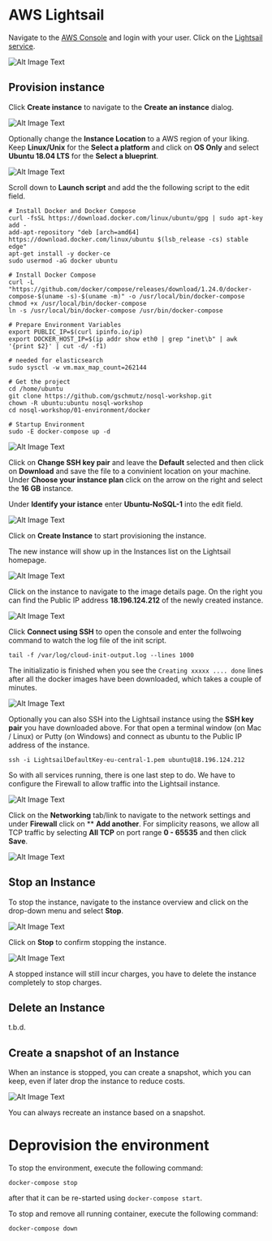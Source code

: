 # AWS Lightsail

Navigate to the [AWS Console](http://console.aws.amazon.com) and login with your user. Click on the [Lightsail service](https://lightsail.aws.amazon.com/ls/webapp/home/instances).

![Alt Image Text](./images/lightsail-homepage.png "Lightsail Homepage")

## Provision instance

Click **Create instance** to navigate to the **Create an instance** dialog. 

![Alt Image Text](./images/lightsail-create-instance-1.png "Lightsail Homepage")

Optionally change the **Instance Location** to a AWS region of your liking.
Keep **Linux/Unix** for the **Select a platform** and click on **OS Only** and select **Ubuntu 18.04 LTS** for the **Select a blueprint**. 

![Alt Image Text](./images/lightsail-create-instance-2.png "Lightsail Homepage")

Scroll down to **Launch script** and add the the following script to the edit field. 

```
# Install Docker and Docker Compose
curl -fsSL https://download.docker.com/linux/ubuntu/gpg | sudo apt-key add -
add-apt-repository "deb [arch=amd64] https://download.docker.com/linux/ubuntu $(lsb_release -cs) stable edge"
apt-get install -y docker-ce
sudo usermod -aG docker ubuntu

# Install Docker Compose
curl -L "https://github.com/docker/compose/releases/download/1.24.0/docker-compose-$(uname -s)-$(uname -m)" -o /usr/local/bin/docker-compose
chmod +x /usr/local/bin/docker-compose
ln -s /usr/local/bin/docker-compose /usr/bin/docker-compose

# Prepare Environment Variables
export PUBLIC_IP=$(curl ipinfo.io/ip)
export DOCKER_HOST_IP=$(ip addr show eth0 | grep "inet\b" | awk '{print $2}' | cut -d/ -f1)

# needed for elasticsearch
sudo sysctl -w vm.max_map_count=262144   

# Get the project
cd /home/ubuntu 
git clone https://github.com/gschmutz/nosql-workshop.git
chown -R ubuntu:ubuntu nosql-workshop
cd nosql-workshop/01-environment/docker

# Startup Environment
sudo -E docker-compose up -d
```

![Alt Image Text](./images/lightsail-create-instance-3.png "Lightsail Homepage")

Click on **Change SSH key pair** and leave the **Default** selected and then click on **Download** and save the file to a convinient location on your machine. Under **Choose your instance plan** click on the arrow on the right and select the **16 GB** instance.   

Under **Identify your istance** enter **Ubuntu-NoSQL-1** into the edit field. 

![Alt Image Text](./images/lightsail-create-instance-4.png "Lightsail Homepage")

Click on **Create Instance** to start provisioning the instance. 

The new instance will show up in the Instances list on the Lightsail homepage. 

![Alt Image Text](./images/lightsail-image-started.png "Lightsail Homepage")

Click on the instance to navigate to the image details page. On the right you can find the Public IP address **18.196.124.212** of the newly created instance.

![Alt Image Text](./images/lightsail-image-details.png "Lightsail Homepage")

Click **Connect using SSH** to open the console and enter the follwoing command to watch the log file of the init script.

```
tail -f /var/log/cloud-init-output.log --lines 1000
```

The initializatio is finished when you see the `Creating xxxxx .... done` lines after all the docker images have been downloaded, which takes a couple of minutes. 

![Alt Image Text](./images/lightsail-create-instance-log-file.png "Lightsail Homepage")

Optionally you can also SSH into the Lightsail instance using the **SSH key pair** you have downloaded above. For that open a terminal window (on Mac / Linux) or Putty (on Windows) and connect as ubuntu to the Public IP address of the instance.   

```
ssh -i LightsailDefaultKey-eu-central-1.pem ubuntu@18.196.124.212 
```

So with all services running, there is one last step to do. We have to configure the Firewall to allow traffic into the Lightsail instance. 

![Alt Image Text](./images/lightsail-image-networking.png "Lightsail Homepage")

Click on the **Networking** tab/link to navigate to the network settings and under **Firewall** click on ** **Add another**.
For simplicity reasons, we allow all TCP traffic by selecting **All TCP** on port range **0 - 65535** and then click **Save**. 

![Alt Image Text](./images/lightsail-image-networking-add-firewall-rule.png "Lightsail Homepage")

## Stop an Instance

To stop the instance, navigate to the instance overview and click on the drop-down menu and select **Stop**. 

![Alt Image Text](./images/lightsail-stop-instance.png "Lightsail Homepage")

Click on **Stop** to confirm stopping the instance. 

![Alt Image Text](./images/lightsail-stop-instance-confirm.png "Lightsail Homepage")

A stopped instance will still incur charges, you have to delete the instance completely to stop charges. 

## Delete an Instance

t.b.d.

## Create a snapshot of an Instance

When an instance is stopped, you can create a snapshot, which you can keep, even if later drop the instance to reduce costs.

![Alt Image Text](./images/lightsail-image-create-snapshot.png "Lightsail Homepage")

You can always recreate an instance based on a snapshot. 

# Deprovision the environment

To stop the environment, execute the following command:

```
docker-compose stop
```

after that it can be re-started using `docker-compose start`.

To stop and remove all running container, execute the following command:

```
docker-compose down
```

